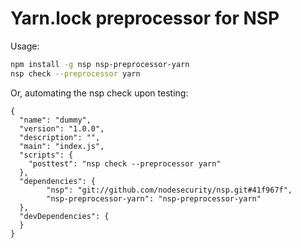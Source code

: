 # Yarn.lock preprocessor for NSP

Usage:

````bash
npm install -g nsp nsp-preprocessor-yarn
nsp check --preprocessor yarn
````

Or, automating the nsp check upon testing:

````
{
  "name": "dummy",
  "version": "1.0.0",
  "description": "",
  "main": "index.js",
  "scripts": {
    "posttest": "nsp check --preprocessor yarn"
  },
  "dependencies": {
		"nsp": "git://github.com/nodesecurity/nsp.git#41f967f",
		"nsp-preprocessor-yarn": "nsp-preprocessor-yarn"
  },
  "devDependencies": {
  }
}
````
